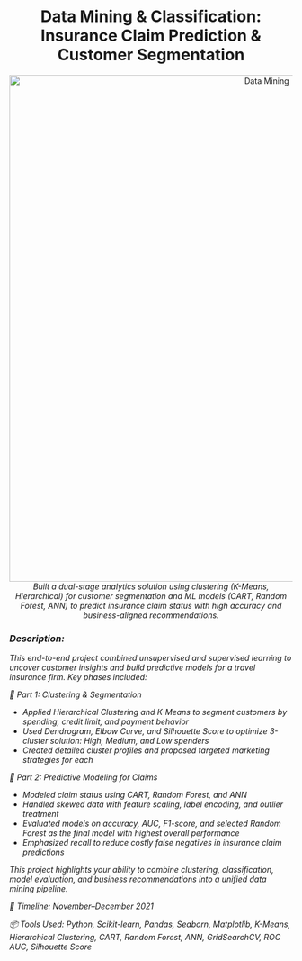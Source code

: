 <h1 align="center">Data Mining & Classification: Insurance Claim Prediction & Customer Segmentation</h1>
<p align="center">
  <a href="https://github.com/PoojaKabadi/Data-mining-Porject/tree/main">
    <img src="https://github.com/user-attachments/assets/51d3b857-19c3-4f2f-8733-0d4fa2a1c05b" alt="Data Mining" width="900px" />
  </a>
  <br><i>
Built a dual-stage analytics solution using clustering (K-Means, Hierarchical) for customer segmentation and ML models (CART, Random Forest, ANN) to predict insurance claim status with high accuracy and business-aligned recommendations.
  </p>

### Description:
This end-to-end project combined unsupervised and supervised learning to uncover customer insights and build predictive models for a travel insurance firm. Key phases included:

🔹 Part 1: Clustering & Segmentation
- Applied Hierarchical Clustering and K-Means to segment customers by spending, credit limit, and payment behavior
- Used Dendrogram, Elbow Curve, and Silhouette Score to optimize 3-cluster solution: High, Medium, and Low spenders
- Created detailed cluster profiles and proposed targeted marketing strategies for each

🔹 Part 2: Predictive Modeling for Claims
- Modeled claim status using CART, Random Forest, and ANN
- Handled skewed data with feature scaling, label encoding, and outlier treatment
- Evaluated models on accuracy, AUC, F1-score, and selected Random Forest as the final model with highest overall performance
- Emphasized recall to reduce costly false negatives in insurance claim predictions

This project highlights your ability to combine clustering, classification, model evaluation, and business recommendations into a unified data mining pipeline.

📅 Timeline: November–December 2021

📦 Tools Used: Python, Scikit-learn, Pandas, Seaborn, Matplotlib, K-Means, Hierarchical Clustering, CART, Random Forest, ANN, GridSearchCV, ROC AUC, Silhouette Score
